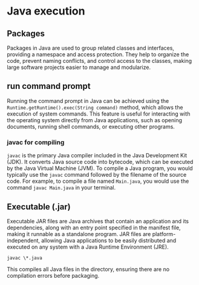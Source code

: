 # Java execution

## Packages

Packages in Java are used to group related classes and interfaces, providing a namespace and access protection. They help to organize the code, prevent naming conflicts, and control access to the classes, making large software projects easier to manage and modularize.

## run command prompt

Running the command prompt in Java can be achieved using the `Runtime.getRuntime().exec(String command)` method, which allows the execution of system commands. This feature is useful for interacting with the operating system directly from Java applications, such as opening documents, running shell commands, or executing other programs.

### javac for compiling

`javac` is the primary Java compiler included in the Java Development Kit (JDK). It converts Java source code into bytecode, which can be executed by the Java Virtual Machine (JVM). To compile a Java program, you would typically use the `javac` command followed by the filename of the source code. For example, to compile a file named `Main.java`, you would use the command `javac Main.java` in your terminal.

## Executable (.jar)

Executable JAR files are Java archives that contain an application and its dependencies, along with an entry point specified in the manifest file, making it runnable as a standalone program. JAR files are platform-independent, allowing Java applications to be easily distributed and executed on any system with a Java Runtime Environment (JRE).

`javac \*.java`

This compiles all Java files in the directory, ensuring there are no compilation errors before packaging.
